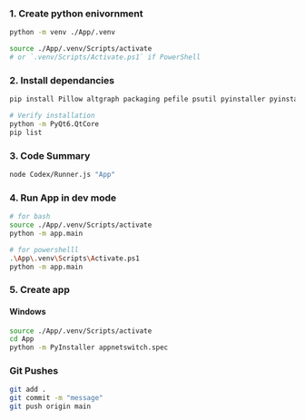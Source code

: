 ### 1. Create python enivornment  
```bash
python -m venv ./App/.venv
```  
```bash
source ./App/.venv/Scripts/activate
# or `.venv/Scripts/Activate.ps1` if PowerShell
```  
### 2. Install dependancies  
```bash
pip install Pillow altgraph packaging pefile psutil pyinstaller pyinstaller-hooks-contrib PyQt6 PyQt6-Qt6 PyQt6_sip pywin32-ctypes setuptools
```  
```bash
# Verify installation
python -m PyQt6.QtCore
pip list
```  

### 3. Code Summary  
```bash
node Codex/Runner.js "App"
```  

### 4. Run App in dev mode  
```bash
# for bash
source ./App/.venv/Scripts/activate
python -m app.main
```  
```bash
# for powershelll
.\App\.venv\Scripts\Activate.ps1
python -m app.main
```  

### 5. Create app
#### Windows  
```bash
source ./App/.venv/Scripts/activate
cd App
python -m PyInstaller appnetswitch.spec
```  

### Git Pushes
```bash
git add .
git commit -m "message"
git push origin main
```  